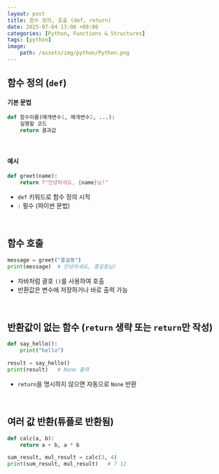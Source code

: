 ```yaml
---
layout: post
title: 함수 정의, 호출 (def, return)
date: 2025-07-04 13:00 +09:00
categories: [Python, Functions & Structures]
tags: [python]
image:
    path: /assets/img/python/Python.png
---
```


## 함수 정의 (`def`)

#### 기본 문법

```python
def 함수이름(매개변수1, 매개변수2, ...):
    실행할 코드
    return 결과값
```

<br>

#### 예시

```python
def greet(name):
    return f"안녕하세요, {name}님!"
```

- `def` 키워드로 함수 정의 시작
- `:` 필수 (파이썬 문법)
  
<br>

## 함수 호출

```python
message = greet("홍길동")
print(message)  # 안녕하세요, 홍길동님!
```

- 자바처럼 괄호 `()`를 사용하여 호출
- 반환값은 변수에 저장하거나 바로 출력 가능

<br>

## 반환값이 없는 함수 (`return` 생략 또는 `return`만 작성)

```python
def say_hello():
    print("hello")
```

```python
result = say_hello()
print(result)   # None 출력
```

- `return`을 명시하지 않으면 자동으로 `None` 반환

<br>

## 여러 값 반환(튜플로 반환됨)

```python
def calc(a, b):
    return a + b, a * b

sum_result, mul_result = calc(3, 4)
print(sum_result, mul_result)   # 7 12
```

<br>